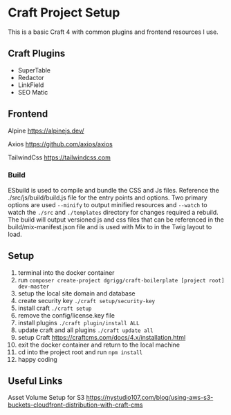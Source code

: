 # Craft Project Setup

This is a basic Craft 4 with common plugins and frontend resources I use.

## Craft Plugins

- SuperTable
- Redactor
- LinkField
- SEO Matic

## Frontend

Alpine
https://alpinejs.dev/

Axios
https://github.com/axios/axios

TailwindCss
https://tailwindcss.com

### Build

ESbuild is used to compile and bundle the CSS and Js files. Reference the ./src/js/build/build.js file for the entry points and options. Two primary options are used `--minify` to output minified resources and `--watch` to watch the `./src` and `./templates` directory for changes required a rebuild. The build will output versioned js and css files that can be referenced in the build/mix-manifest.json file and is used with Mix to in the Twig layout to load.

## Setup

1. terminal into the docker container
2. run `composer create-project dgrigg/craft-boilerplate [project root] dev-master`
3. setup the local site domain and database
4. create security key `./craft setup/security-key`
5. install craft `./craft setup`
6. remove the config/license.key file
7. install plugins `./craft plugin/install ALL`
8. update craft and all plugins `./craft update all`
9. setup Craft https://craftcms.com/docs/4.x/installation.html
10. exit the docker container and return to the local machine
11. cd into the project root and run `npm install`
12. happy coding

## Useful Links

Asset Volume Setup for S3
https://nystudio107.com/blog/using-aws-s3-buckets-cloudfront-distribution-with-craft-cms
